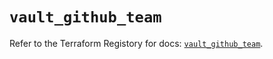 # `vault_github_team`

Refer to the Terraform Registory for docs: [`vault_github_team`](https://www.terraform.io/docs/providers/vault/r/github_team).
